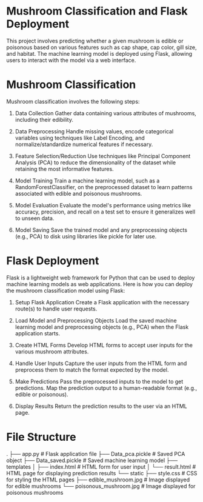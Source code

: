 # Mushroom Classification and Flask Deployment
This project involves predicting whether a given mushroom is edible or poisonous based on various features such as cap shape, cap color, gill size, and habitat. The machine learning model is deployed using Flask, allowing users to interact with the model via a web interface.

# Mushroom Classification
Mushroom classification involves the following steps:

1. Data Collection
Gather data containing various attributes of mushrooms, including their edibility.

2. Data Preprocessing
Handle missing values, encode categorical variables using techniques like Label Encoding, and normalize/standardize numerical features if necessary.

3. Feature Selection/Reduction
Use techniques like Principal Component Analysis (PCA) to reduce the dimensionality of the dataset while retaining the most informative features.

4. Model Training
Train a machine learning model, such as a RandomForestClassifier, on the preprocessed dataset to learn patterns associated with edible and poisonous mushrooms.

5. Model Evaluation
Evaluate the model's performance using metrics like accuracy, precision, and recall on a test set to ensure it generalizes well to unseen data.

6. Model Saving
Save the trained model and any preprocessing objects (e.g., PCA) to disk using libraries like pickle for later use.

# Flask Deployment
Flask is a lightweight web framework for Python that can be used to deploy machine learning models as web applications. Here is how you can deploy the mushroom classification model using Flask:

1. Setup Flask Application
Create a Flask application with the necessary route(s) to handle user requests.

2. Load Model and Preprocessing Objects
Load the saved machine learning model and preprocessing objects (e.g., PCA) when the Flask application starts.

3. Create HTML Forms
Develop HTML forms to accept user inputs for the various mushroom attributes.

4. Handle User Inputs
Capture the user inputs from the HTML form and preprocess them to match the format expected by the model.

5. Make Predictions
Pass the preprocessed inputs to the model to get predictions. Map the prediction output to a human-readable format (e.g., edible or poisonous).

6. Display Results
Return the prediction results to the user via an HTML page.

# File Structure
.
├── app.py                     # Flask application file
├── Data_pca.pickle            # Saved PCA object
├── Data_saved.pickle          # Saved machine learning model
├── templates
│   ├── index.html             # HTML form for user input
│   └── result.html            # HTML page for displaying prediction results
└── static
    ├── style.css              # CSS for styling the HTML pages
    ├── edible_mushroom.jpg    # Image displayed for edible mushrooms
    └── poisonous_mushroom.jpg # Image displayed for poisonous mushrooms
